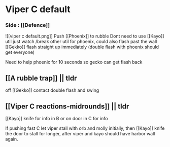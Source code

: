# Viper C default


### Side : [[Defence]]

![[viper c default.png]]
Push [[Phoenix]] to rubble
Dont need to use [[Kayo]] util just watch /break other util for phoenix, could also flash past the wall 
[[Gekko]] flash straight up immediately (double flash with phoenix should get everyone)

Need to help phoenix for 10 seconds so gecko can get flash back

## [[A rubble trap]] || tldr

off [[Gekko]] contact double flash and swing

## [[Viper C reactions-midrounds]] || tldr

[[Kayo]] knife for info in B or on door in C for info

If pushing fast C let viper stall with orb and molly initially, then [[Kayo]] knife the door to stall for longer, after viper and kayo should have harbor wall again.
